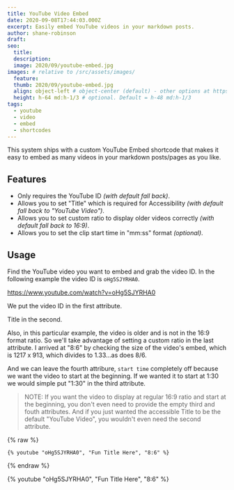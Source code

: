 ```yaml
---
title: YouTube Video Embed
date: 2020-09-08T17:44:03.000Z
excerpt: Easily embed YouTube videos in your markdown posts.
author: shane-robinson
draft: 
seo:
  title:
  description:
  image: 2020/09/youtube-embed.jpg
images: # relative to /src/assets/images/
  feature:
  thumb: 2020/09/youtube-embed.jpg
  align: object-left # object-center (default) - other options at https://tailwindcss.com/docs/object-position
  height: h-64 md:h-1/3 # optional. Default = h-48 md:h-1/3
tags:
  - youtube
  - video
  - embed
  - shortcodes
---
```


This system ships with a custom YouTube Embed shortcode that makes it easy to embed as many videos in your markdown posts/pages as you like.

## Features

- Only requires the YouTube ID _(with default fall back)_.
- Allows you to set "Title" which is required for Accessibility _(with default fall back to "YouTube Video")_.
- Allows you to set custom ratio to display older videos correctly _(with default fall back to 16:9)_.
- Allows you to set the clip start time in "mm:ss" format _(optional)_.

## Usage

Find the YouTube video you want to embed and grab the video ID. In the following example the video ID is `oHg5SJYRHA0`.

https://www.youtube.com/watch?v=oHg5SJYRHA0

We put the video ID in the first attribute.

Title in the second.

Also, in this particular example, the video is older and is not in the 16:9 format ratio. So we'll take advantage of setting a custom ratio in the last attribute. I arrived at "8:6" by checking the size of the video's embed, which is 1217 x 913, which divides to 1.33...as does 8/6.

And we can leave the fourth attribure, `start time` completely off because we want the video to start at the beginning. If we wanted it to start at 1:30 we would simple put "1:30" in the third attribute.

> NOTE: If you want the video to display at regular 16:9 ratio and start at the beginning, you don't even need to provide the empty third and fouth attributes. And if you just wanted the accessible Title to be the default "YouTube Video", you wouldn't even need the second attribute.

{% raw %}

```liquid
{% youtube "oHg5SJYRHA0", "Fun Title Here", "8:6" %}
```

{% endraw %}

{% youtube "oHg5SJYRHA0", "Fun Title Here", "8:6" %}
